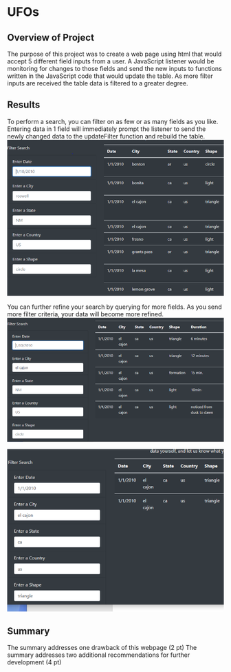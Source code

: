 # UFOs


## Overview of Project
The purpose of this project was to create a web page using html that would accept 5 different field inputs from a user.  A JavaScript listener
would be monitoring for changes to those fields and send the new inputs to functions written in the JavaScript code that would update the table. 
As more filter inputs are received the table data is filtered to a greater degree.


## Results
To perform a search, you can filter on as few or as many fields as you like.  Entering data in 1 field will immediately prompt the listener
to send the newly changed data to the updateFilter function and rebuild the table.  
![Filter1 image](/static/images/Filter1.PNG)

You can further refine your search by querying for more fields.  As you send more filter criteria, your data will become more refined.
![Filter2 image](/static/images/Filter2.PNG)

![Filter3 image](/static/images/Filter3.PNG)

## Summary
The summary addresses one drawback of this webpage (2 pt)
The summary addresses two additional recommendations for further development (4 pt)
